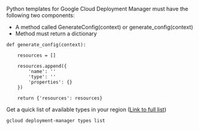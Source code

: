 Python templates for Google Cloud Deployment Manager must have the following two components:

* A method called GenerateConfig(context) or generate_config(context)
* Method must return a dictionary

```
def generate_config(context):

    resources = []

    resources.append({
        'name': ''
        'type': ''
        'properties': {}
    })

    return {'resources': resources}

```

Get a quick list of available types in your region ([Link to full list](https://cloud.google.com/deployment-manager/docs/configuration/supported-resource-types))

`gcloud deployment-manager types list`